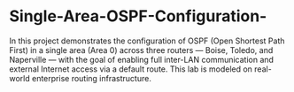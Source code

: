 # Single-Area-OSPF-Configuration-
In this project demonstrates the configuration of OSPF (Open Shortest Path First) in a single area (Area 0) across three routers — Boise, Toledo, and Naperville — with the goal of enabling full inter-LAN communication and external Internet access via a default route. This lab is modeled on real-world enterprise routing infrastructure.
